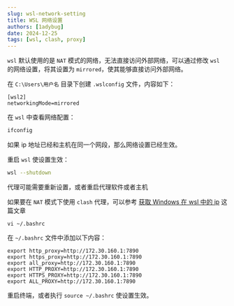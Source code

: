 ```yaml
---
slug: wsl-network-setting
title: WSL 网络设置
authors: [1adybug]
date: 2024-12-25
tags: [wsl, clash, proxy]
---
```


`wsl` 默认使用的是 `NAT` 模式的网络，无法直接访问外部网络，可以通过修改 `wsl` 的网络设置，将其设置为 `mirrored`，使其能够直接访问外部网络。

在 `C:\Users\用户名` 目录下创建 `.wslconfig` 文件，内容如下：

```wslconfig
[wsl2]
networkingMode=mirrored
```

在 `wsl` 中查看网络配置：

```bash
ifconfig
```

如果 ip 地址已经和主机在同一个网段，那么网络设置已经生效。

重启 `wsl` 使设置生效：

```bash
wsl --shutdown
```

代理可能需要重新设置，或者重启代理软件或者主机

如果要在 `NAT` 模式下使用 `clash` 代理，可以参考 [获取 Windows 在 wsl 中的 ip](get-windows-ip-in-wsl) 这篇文章

```shell
vi ~/.bashrc
```

在 `~/.bashrc` 文件中添加以下内容：

```shell
export http_proxy=http://172.30.160.1:7890
export https_proxy=http://172.30.160.1:7890
export all_proxy=http://172.30.160.1:7890
export HTTP_PROXY=http://172.30.160.1:7890
export HTTPS_PROXY=http://172.30.160.1:7890
export ALL_PROXY=http://172.30.160.1:7890
```

重启终端，或者执行 `source ~/.bashrc` 使设置生效。
